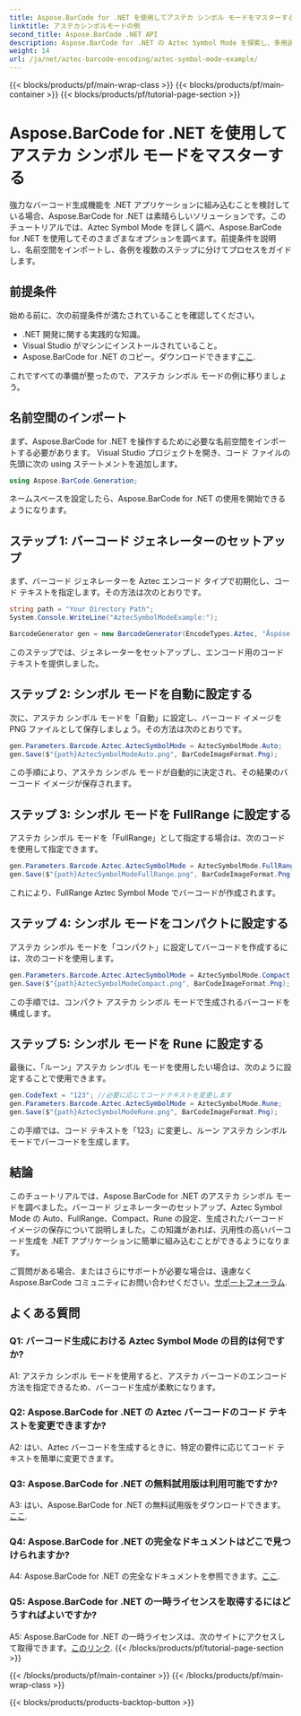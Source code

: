 ```yaml
---
title: Aspose.BarCode for .NET を使用してアステカ シンボル モードをマスターする
linktitle: アステカシンボルモードの例
second_title: Aspose.BarCode .NET API
description: Aspose.BarCode for .NET の Aztec Symbol Mode を探索し、多用途のバーコードを簡単に生成する方法を学びましょう。この包括的なチュートリアルで、Auto、FullRange、Compact、Rune モードを実際に試してみましょう。
weight: 14
url: /ja/net/aztec-barcode-encoding/aztec-symbol-mode-example/
---
```


{{< blocks/products/pf/main-wrap-class >}}
{{< blocks/products/pf/main-container >}}
{{< blocks/products/pf/tutorial-page-section >}}

# Aspose.BarCode for .NET を使用してアステカ シンボル モードをマスターする

強力なバーコード生成機能を .NET アプリケーションに組み込むことを検討している場合、Aspose.BarCode for .NET は素晴らしいソリューションです。このチュートリアルでは、Aztec Symbol Mode を詳しく調べ、Aspose.BarCode for .NET を使用してそのさまざまなオプションを調べます。前提条件を説明し、名前空間をインポートし、各例を複数のステップに分けてプロセスをガイドします。

## 前提条件

始める前に、次の前提条件が満たされていることを確認してください。

- .NET 開発に関する実践的な知識。
- Visual Studio がマシンにインストールされていること。
-  Aspose.BarCode for .NET のコピー。ダウンロードできます[ここ](https://releases.aspose.com/barcode/net/).

これですべての準備が整ったので、アステカ シンボル モードの例に移りましょう。

## 名前空間のインポート

まず、Aspose.BarCode for .NET を操作するために必要な名前空間をインポートする必要があります。 Visual Studio プロジェクトを開き、コード ファイルの先頭に次の using ステートメントを追加します。

```csharp
using Aspose.BarCode.Generation;
```

ネームスペースを設定したら、Aspose.BarCode for .NET の使用を開始できるようになります。

## ステップ 1: バーコード ジェネレーターのセットアップ

まず、バーコード ジェネレーターを Aztec エンコード タイプで初期化し、コード テキストを指定します。その方法は次のとおりです。

```csharp
string path = "Your Directory Path";
System.Console.WriteLine("AztecSymbolModeExample:");

BarcodeGenerator gen = new BarcodeGenerator(EncodeTypes.Aztec, "Åspóse.Barcóde©");
```

このステップでは、ジェネレーターをセットアップし、エンコード用のコード テキストを提供しました。

## ステップ 2: シンボル モードを自動に設定する

次に、アステカ シンボル モードを「自動」に設定し、バーコード イメージを PNG ファイルとして保存しましょう。その方法は次のとおりです。

```csharp
gen.Parameters.Barcode.Aztec.AztecSymbolMode = AztecSymbolMode.Auto;
gen.Save($"{path}AztecSymbolModeAuto.png", BarCodeImageFormat.Png);
```

この手順により、アステカ シンボル モードが自動的に決定され、その結果のバーコード イメージが保存されます。

## ステップ 3: シンボル モードを FullRange に設定する

アステカ シンボル モードを「FullRange」として指定する場合は、次のコードを使用して指定できます。

```csharp
gen.Parameters.Barcode.Aztec.AztecSymbolMode = AztecSymbolMode.FullRange;
gen.Save($"{path}AztecSymbolModeFullRange.png", BarCodeImageFormat.Png);
```

これにより、FullRange Aztec Symbol Mode でバーコードが作成されます。

## ステップ 4: シンボル モードをコンパクトに設定する

アステカ シンボル モードを「コンパクト」に設定してバーコードを作成するには、次のコードを使用します。

```csharp
gen.Parameters.Barcode.Aztec.AztecSymbolMode = AztecSymbolMode.Compact;
gen.Save($"{path}AztecSymbolModeCompact.png", BarCodeImageFormat.Png);
```

この手順では、コンパクト アステカ シンボル モードで生成されるバーコードを構成します。

## ステップ 5: シンボル モードを Rune に設定する

最後に、「ルーン」アステカ シンボル モードを使用したい場合は、次のように設定することで使用できます。

```csharp
gen.CodeText = "123"; //必要に応じてコードテキストを変更します
gen.Parameters.Barcode.Aztec.AztecSymbolMode = AztecSymbolMode.Rune;
gen.Save($"{path}AztecSymbolModeRune.png", BarCodeImageFormat.Png);
```

この手順では、コード テキストを「123」に変更し、ルーン アステカ シンボル モードでバーコードを生成します。

## 結論

このチュートリアルでは、Aspose.BarCode for .NET のアステカ シンボル モードを調べました。バーコード ジェネレーターのセットアップ、Aztec Symbol Mode の Auto、FullRange、Compact、Rune の設定、生成されたバーコード イメージの保存について説明しました。この知識があれば、汎用性の高いバーコード生成を .NET アプリケーションに簡単に組み込むことができるようになります。

ご質問がある場合、またはさらにサポートが必要な場合は、遠慮なく Aspose.BarCode コミュニティにお問い合わせください。[サポートフォーラム](https://forum.aspose.com/c/barcode/13).

## よくある質問

### Q1: バーコード生成における Aztec Symbol Mode の目的は何ですか?

A1: アステカ シンボル モードを使用すると、アステカ バーコードのエンコード方法を指定できるため、バーコード生成が柔軟になります。

### Q2: Aspose.BarCode for .NET の Aztec バーコードのコード テキストを変更できますか?

A2: はい、Aztec バーコードを生成するときに、特定の要件に応じてコード テキストを簡単に変更できます。

### Q3: Aspose.BarCode for .NET の無料試用版は利用可能ですか?

A3: はい、Aspose.BarCode for .NET の無料試用版をダウンロードできます。[ここ](https://releases.aspose.com/).

### Q4: Aspose.BarCode for .NET の完全なドキュメントはどこで見つけられますか?

 A4: Aspose.BarCode for .NET の完全なドキュメントを参照できます。[ここ](https://reference.aspose.com/barcode/net/).

### Q5: Aspose.BarCode for .NET の一時ライセンスを取得するにはどうすればよいですか?

 A5: Aspose.BarCode for .NET の一時ライセンスは、次のサイトにアクセスして取得できます。[このリンク](https://purchase.aspose.com/temporary-license/).
{{< /blocks/products/pf/tutorial-page-section >}}

{{< /blocks/products/pf/main-container >}}
{{< /blocks/products/pf/main-wrap-class >}}

{{< blocks/products/products-backtop-button >}}
